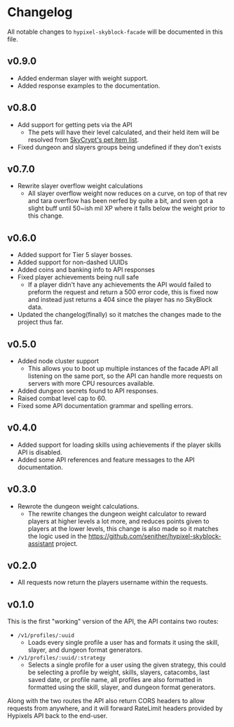 # Changelog

All notable changes to `hypixel-skyblock-facade` will be documented in this file.

## v0.9.0

* Added enderman slayer with weight support.
* Added response examples to the documentation.

## v0.8.0

* Add support for getting pets via the API
  + The pets will have their level calculated, and their held item will be resolved from [SkyCrypt's pet item list](https://github.com/SkyCryptWebsite/SkyCrypt/blob/master/src/constants/pets.js).
* Fixed dungeon and slayers groups being undefined if they don't exists

## v0.7.0

* Rewrite slayer overflow weight calculations
  + All slayer overflow weight now reduces on a curve, on top of that rev and tara overflow has been nerfed by quite a bit, and sven got a slight buff until 50~ish mil XP where it falls below the weight prior to this change.

## v0.6.0

* Added support for Tier 5 slayer bosses.
* Added support for non-dashed UUIDs
* Added coins and banking info to API responses
* Fixed player achievements being null safe
  + If a player didn't have any achievements the API would failed to preform the request and return a 500 error code, this is fixed now and instead just returns a 404 since the player has no SkyBlock data.
* Updated the changelog(finally) so it matches the changes made to the project thus far.

## v0.5.0

* Added node cluster support
  + This allows you to boot up multiple instances of the facade API all listening on the same port, so the API can handle more requests on servers with more CPU resources available.
* Added dungeon secrets found to API responses.
* Raised combat level cap to 60.
* Fixed some API documentation grammar and spelling errors.

## v0.4.0

* Added support for loading skills using achievements if the player skills API is disabled.
* Added some API references and feature messages to the API documentation.

## v0.3.0

* Rewrote the dungeon weight calculations.
  + The rewrite changes the dungeon weight calculator to reward players at higher levels a lot more, and reduces points given to players at the lower levels, this change is also made so it matches the logic used in the https://github.com/senither/hypixel-skyblock-assistant project.

## v0.2.0

* All requests now return the players username within the requests.

## v0.1.0

This is the first "working" version of the API, the API contains two routes:

* `/v1/profiles/:uuid`
  + Loads every single profile a user has and formats it using the skill, slayer, and dungeon format generators.
* `/v1/profiles/:uuid/:strategy`
  + Selects a single profile for a user using the given strategy, this could be selecting a profile by weight, skills, slayers, catacombs, last saved date, or profile name, all profiles are also formatted in formatted using the skill, slayer, and dungeon format generators.

Along with the two routes the API also return CORS headers to allow requests from anywhere, and it will forward RateLimit headers provided by Hypixels API back to the end-user.
